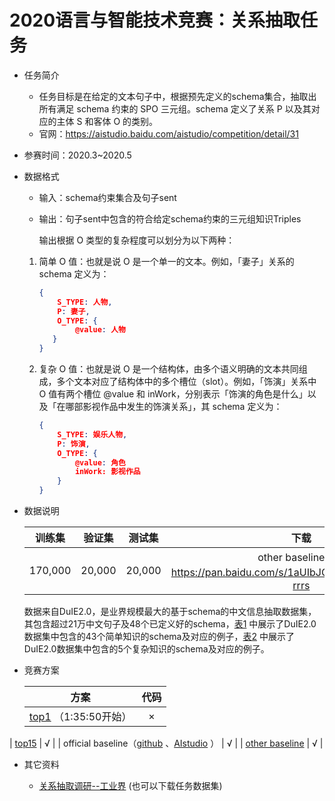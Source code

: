 #  2020语言与智能技术竞赛：关系抽取任务

* 任务简介

  * 任务目标是在给定的文本句子中，根据预先定义的schema集合，抽取出所有满足 schema 约束的 SPO 三元组。schema 定义了关系 P 以及其对应的主体 S 和客体 O 的类别。
  * 官网：https://aistudio.baidu.com/aistudio/competition/detail/31

* 参赛时间：2020.3~2020.5

* 数据格式

  * 输入：schema约束集合及句子sent
  * 输出：句子sent中包含的符合给定schema约束的三元组知识Triples

     输出根据 O 类型的复杂程度可以划分为以下两种：

  1. 简单 O 值：也就是说 O 是一个单一的文本。例如，「妻子」关系的 schema 定义为：

     ```json
     {
         S_TYPE: 人物,
         P: 妻子,
         O_TYPE: {
             @value: 人物
     	}
     }
     ```

     

  2. 复杂 O 值：也就是说 O 是一个结构体，由多个语义明确的文本共同组成，多个文本对应了结构体中的多个槽位（slot）。例如，「饰演」关系中 O 值有两个槽位 @value 和 inWork，分别表示「饰演的角色是什么」以及「在哪部影视作品中发生的饰演关系」，其 schema 定义为：

     ```json
     {
         S_TYPE: 娱乐人物,
         P: 饰演,
         O_TYPE: {
             @value: 角色
             inWork: 影视作品
         }
     } 
     ```

     

* 数据说明

  | 训练集  | 验证集 | 测试集 |                             下载                             |
  | :-----: | :----: | :----: | :----------------------------------------------------------: |
  | 170,000 | 20,000 | 20,000 | other baseline中，https://pan.baidu.com/s/1aUIbJOupIEruSn5Z_X7P3g，rrrs |

  数据来自DuIE2.0，是业界规模最大的基于schema的中文信息抽取数据集，其包含超过21万中文句子及48个已定义好的schema，[表1](https://ai.baidu.com/file/18FAC5D981664C07B7314731229C214B) 中展示了DuIE2.0数据集中包含的43个简单知识的schema及对应的例子，[表2](https://ai.baidu.com/file/7660F27FA19E43D2AC6CF2CBD6A2D271) 中展示了DuIE2.0数据集中包含的5个复杂知识的schema及对应的例子。

* 竞赛方案

  |                             方案                             | 代码 |
  | :----------------------------------------------------------: | :--: |
  | [top1](http://live.baidu.com/m/media/pclive/pchome/live.html?room_id=4008201814&source=h5pre) （1:35:50开始） |  ×   |
| [top15](https://github.com/aker218/Baidu-2020-Language-and-Intelligent-Technology-Competition-Relation-Extraction-rank15) |  √   |
  | official baseline（[github](https://github.com/PaddlePaddle/Research/tree/master/KG/DuIE_Baseline) 、[AIstudio](https://aistudio.baidu.com/aistudio/projectdetail/357344) ） |  √   |
  |   [other baseline](https://zhuanlan.zhihu.com/p/136277427)   |  √   |
  
* 其它资料

  * [关系抽取调研--工业界](https://github.com/BDBC-KG-NLP/IE-Survey/blob/master/%E5%85%B3%E7%B3%BB%E6%8A%BD%E5%8F%96-%E5%B7%A5%E4%B8%9A%E7%95%8C.md) (也可以下载任务数据集)

